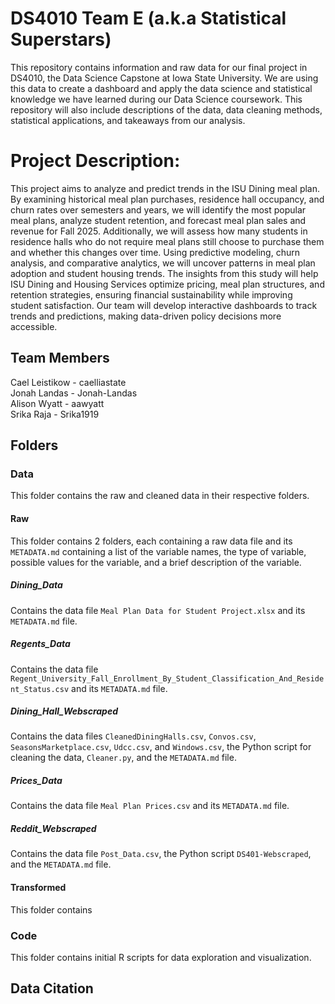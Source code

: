 # DS4010 Team E (a.k.a Statistical Superstars)

This repository contains information and raw data for our final project in DS4010, the Data Science Capstone at Iowa State University. We are using this data to create a dashboard and apply the data science and statistical knowledge we have learned during our Data Science coursework. This repository will also include descriptions of the data, data cleaning methods, statistical applications, and takeaways from our analysis. 

# Project Description:
This project aims to analyze and predict trends in the ISU Dining meal plan. By examining historical meal plan purchases, residence hall occupancy, and churn rates over semesters and years, we will identify the most popular meal plans, analyze student retention, and forecast meal plan sales and revenue for Fall 2025. Additionally, we will assess how many students in residence halls who do not require meal plans still choose to purchase them and whether this changes over time. Using predictive modeling, churn analysis, and comparative analytics, we will uncover patterns in meal plan adoption and student housing trends. The insights from this study will help ISU Dining and Housing Services optimize pricing, meal plan structures, and retention strategies, ensuring financial sustainability while improving student satisfaction. Our team will develop interactive dashboards to track trends and predictions, making data-driven policy decisions more accessible.

## Team Members

Cael Leistikow - caelliastate  
Jonah Landas - Jonah-Landas  
Alison Wyatt - aawyatt  
Srika Raja - Srika1919  

## Folders
### Data
This folder contains the raw and cleaned data in their respective folders. 
#### Raw
This folder contains 2 folders, each containing a raw data file and its `METADATA.md` containing a list of the variable names, the type of variable, possible
values for the variable, and a brief description of the variable.
##### Dining_Data
Contains the data file `Meal Plan Data for Student Project.xlsx` and its `METADATA.md` file. 
##### Regents_Data
Contains the data file `Regent_University_Fall_Enrollment_By_Student_Classification_And_Resident_Status.csv` and its `METADATA.md` file.
##### Dining_Hall_Webscraped
Contains the data files `CleanedDiningHalls.csv`, `Convos.csv`, `SeasonsMarketplace.csv`, `Udcc.csv`, and `Windows.csv`, the Python script for cleaning the data, `Cleaner.py`, and the `METADATA.md` file.
##### Prices_Data
Contains the data file `Meal Plan Prices.csv` and its `METADATA.md` file.
##### Reddit_Webscraped
Contains the data file `Post_Data.csv`, the Python script `DS401-Webscraped`, and the `METADATA.md` file. 
#### Transformed
This folder contains 

### Code
This folder contains initial R scripts for data exploration and visualization. 

## Data Citation
